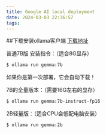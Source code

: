 ```yaml
---
title: Google AI local deployment
date: 2024-03-03 22:36:57
tags:
---
```

##下载安装ollama客户端
[下载地址](https://ollama.com/download)

普通7B版 安装指令：（适合8G显存）
```bash
$ ollama run gemma:7b
```

如果你是第一次部署，它会自动下载！

7B的全量版本：（需要16G左右的显存）
```bash
$ ollama run gemma:7b-instruct-fp16
```
2B轻量版：（适合CPU会低配电脑安装）
```bash
$ ollama run gemma:2b
```

